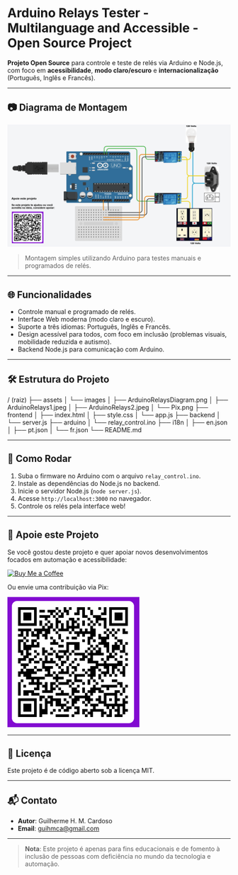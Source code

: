 # Arduino Relays Tester - Multilanguage and Accessible - Open Source Project

**Projeto Open Source** para controle e teste de relés via Arduino e Node.js, com foco em **acessibilidade**, **modo claro/escuro** e **internacionalização** (Português, Inglês e Francês).

---

## 📷 Diagrama de Montagem

![Diagrama de Hardware](assets/images/ArduinoRelaysDiagram.png)

> Montagem simples utilizando Arduino para testes manuais e programados de relés.

---

## 🌐 Funcionalidades

- Controle manual e programado de relés.
- Interface Web moderna (modo claro e escuro).
- Suporte a três idiomas: Português, Inglês e Francês.
- Design acessível para todos, com foco em inclusão (problemas visuais, mobilidade reduzida e autismo).
- Backend Node.js para comunicação com Arduino.

---

## 🛠 Estrutura do Projeto

/ (raiz)
├── assets
│ └── images
│ ├── ArduinoRelaysDiagram.png
│ ├── ArduinoRelays1.jpeg
│ ├── ArduinoRelays2.jpeg
│ └── Pix.png
├── frontend
│ ├── index.html
│ ├── style.css
│ └── app.js
├── backend
│ └── server.js
├── arduino
│ └── relay_control.ino
├── i18n
│ ├── en.json
│ ├── pt.json
│ └── fr.json
└── README.md


---

## 🚀 Como Rodar

1. Suba o firmware no Arduino com o arquivo `relay_control.ino`.
2. Instale as dependências do Node.js no backend.
3. Inicie o servidor Node.js (`node server.js`).
4. Acesse `http://localhost:3000` no navegador.
5. Controle os relés pela interface web!

---

## 💖 Apoie este Projeto

Se você gostou deste projeto e quer apoiar novos desenvolvimentos focados em automação e acessibilidade:

[![Buy Me a Coffee](https://img.shields.io/badge/Buy%20Me%20a%20Coffee-FFDD00?style=for-the-badge&logo=buy-me-a-coffee&logoColor=black)](https://buymeacoffee.com/SeuUsuario)

Ou envie uma contribuição via Pix:

![Pix](assets/images/Pix.png)

---

## 📜 Licença

Este projeto é de código aberto sob a licença MIT.

---

## 📬 Contato

- **Autor**: Guilherme H. M. Cardoso
- **Email**: guihmca@gmail.com

---

> **Nota**: Este projeto é apenas para fins educacionais e de fomento à inclusão de pessoas com deficiência no mundo da tecnologia e automação.
